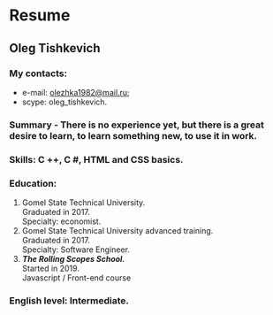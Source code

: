 # Resume 
## Oleg Tishkevich ##
### My contacts: ###
* e-mail: olezhka1982@mail.ru;
* scype: oleg_tishkevich.   
### Summary - There is no experience yet, but there is a great desire to learn, to learn something new, to use it in work. ###
### Skills: C ++, C #, HTML and CSS basics. ###
### Education: ###
1. Gomel State Technical University.  
   Graduated in 2017.  
   Specialty: economist.
2. Gomel State Technical University advanced training.  
   Graduated in 2017.  
   Specialty: Software Engineer.
3. ***The Rolling Scopes School.***  
    Started in 2019.  
    Javascript / Front-end course   
### English level: Intermediate. ###
